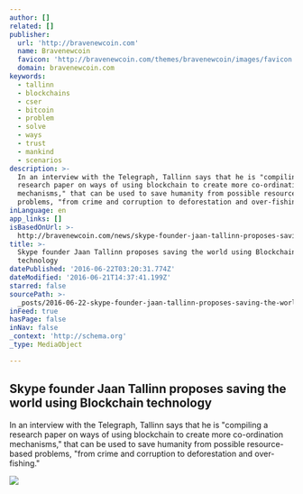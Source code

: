 ```yaml
---
author: []
related: []
publisher:
  url: 'http://bravenewcoin.com'
  name: Bravenewcoin
  favicon: 'http://bravenewcoin.com/themes/bravenewcoin/images/favicon.ico'
  domain: bravenewcoin.com
keywords:
  - tallinn
  - blockchains
  - cser
  - bitcoin
  - problem
  - solve
  - ways
  - trust
  - mankind
  - scenarios
description: >-
  In an interview with the Telegraph, Tallinn says that he is "compiling a
  research paper on ways of using blockchain to create more co-ordination
  mechanisms," that can be used to save humanity from possible resource-based
  problems, "from crime and corruption to deforestation and over-fishing."
inLanguage: en
app_links: []
isBasedOnUrl: >-
  http://bravenewcoin.com/news/skype-founder-jaan-tallinn-proposes-saving-the-world-using-blockchain-technology/
title: >-
  Skype founder Jaan Tallinn proposes saving the world using Blockchain
  technology
datePublished: '2016-06-22T03:20:31.774Z'
dateModified: '2016-06-21T14:37:41.199Z'
starred: false
sourcePath: >-
  _posts/2016-06-22-skype-founder-jaan-tallinn-proposes-saving-the-world-using-b.md
inFeed: true
hasPage: false
inNav: false
_context: 'http://schema.org'
_type: MediaObject

---
```

<article style=""><h1>Skype founder Jaan Tallinn proposes saving the world using Blockchain technology</h1><p>In an interview with the Telegraph, Tallinn says that he is "compiling a research paper on ways of using blockchain to create more co-ordination mechanisms," that can be used to save humanity from possible resource-based problems, "from crime and corruption to deforestation and over-fishing."</p><img src="http://bravenewcoin.com/assets/Uploads/_resampled/CroppedImage400400-Save-Earthv2.jpg" /></article>